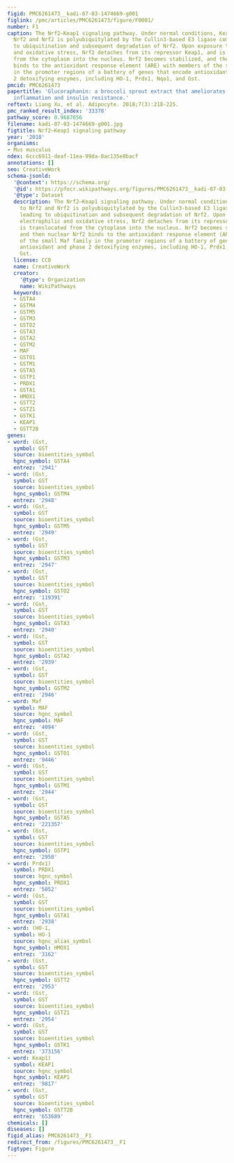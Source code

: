 ```yaml
---
figid: PMC6261473__kadi-07-03-1474669-g001
figlink: /pmc/articles/PMC6261473/figure/F0001/
number: F1
caption: The Nrf2–Keap1 signaling pathway. Under normal conditions, Keap1 binds to
  Nrf2 and Nrf2 is polyubiquitylated by the Cullin3-based E3 ligase complex, leading
  to ubiquitination and subsequent degradation of Nrf2. Upon exposure to electrophilic
  and oxidative stress, Nrf2 detaches from its repressor Keap1, and is translocated
  from the cytoplasm into the nucleus. Nrf2 becomes stabilized, and then nuclear Nrf2
  binds to the antioxidant response element (ARE) with members of the small Maf family
  in the promoter regions of a battery of genes that encode antioxidant and phase
  2 detoxifying enzymes, including HO-1, Prdx1, Nqo1, and Gst.
pmcid: PMC6261473
papertitle: 'Glucoraphanin: a broccoli sprout extract that ameliorates obesity-induced
  inflammation and insulin resistance.'
reftext: Liang Xu, et al. Adipocyte. 2018;7(3):218-225.
pmc_ranked_result_index: '33378'
pathway_score: 0.9687656
filename: kadi-07-03-1474669-g001.jpg
figtitle: Nrf2–Keap1 signaling pathway
year: '2018'
organisms:
- Mus musculus
ndex: 6ccc6911-deaf-11ea-99da-0ac135e8bacf
annotations: []
seo: CreativeWork
schema-jsonld:
  '@context': https://schema.org/
  '@id': https://pfocr.wikipathways.org/figures/PMC6261473__kadi-07-03-1474669-g001.html
  '@type': Dataset
  description: The Nrf2–Keap1 signaling pathway. Under normal conditions, Keap1 binds
    to Nrf2 and Nrf2 is polyubiquitylated by the Cullin3-based E3 ligase complex,
    leading to ubiquitination and subsequent degradation of Nrf2. Upon exposure to
    electrophilic and oxidative stress, Nrf2 detaches from its repressor Keap1, and
    is translocated from the cytoplasm into the nucleus. Nrf2 becomes stabilized,
    and then nuclear Nrf2 binds to the antioxidant response element (ARE) with members
    of the small Maf family in the promoter regions of a battery of genes that encode
    antioxidant and phase 2 detoxifying enzymes, including HO-1, Prdx1, Nqo1, and
    Gst.
  license: CC0
  name: CreativeWork
  creator:
    '@type': Organization
    name: WikiPathways
  keywords:
  - GSTA4
  - GSTM4
  - GSTM5
  - GSTM3
  - GSTO2
  - GSTA3
  - GSTA2
  - GSTM2
  - MAF
  - GSTO1
  - GSTM1
  - GSTA5
  - GSTP1
  - PRDX1
  - GSTA1
  - HMOX1
  - GSTT2
  - GSTZ1
  - GSTK1
  - KEAP1
  - GSTT2B
genes:
- word: (Gst,
  symbol: GST
  source: bioentities_symbol
  hgnc_symbol: GSTA4
  entrez: '2941'
- word: (Gst,
  symbol: GST
  source: bioentities_symbol
  hgnc_symbol: GSTM4
  entrez: '2948'
- word: (Gst,
  symbol: GST
  source: bioentities_symbol
  hgnc_symbol: GSTM5
  entrez: '2949'
- word: (Gst,
  symbol: GST
  source: bioentities_symbol
  hgnc_symbol: GSTM3
  entrez: '2947'
- word: (Gst,
  symbol: GST
  source: bioentities_symbol
  hgnc_symbol: GSTO2
  entrez: '119391'
- word: (Gst,
  symbol: GST
  source: bioentities_symbol
  hgnc_symbol: GSTA3
  entrez: '2940'
- word: (Gst,
  symbol: GST
  source: bioentities_symbol
  hgnc_symbol: GSTA2
  entrez: '2939'
- word: (Gst,
  symbol: GST
  source: bioentities_symbol
  hgnc_symbol: GSTM2
  entrez: '2946'
- word: Maf
  symbol: MAF
  source: hgnc_symbol
  hgnc_symbol: MAF
  entrez: '4094'
- word: (Gst,
  symbol: GST
  source: bioentities_symbol
  hgnc_symbol: GSTO1
  entrez: '9446'
- word: (Gst,
  symbol: GST
  source: bioentities_symbol
  hgnc_symbol: GSTM1
  entrez: '2944'
- word: (Gst,
  symbol: GST
  source: bioentities_symbol
  hgnc_symbol: GSTA5
  entrez: '221357'
- word: (Gst,
  symbol: GST
  source: bioentities_symbol
  hgnc_symbol: GSTP1
  entrez: '2950'
- word: Prdx1)
  symbol: PRDX1
  source: hgnc_symbol
  hgnc_symbol: PRDX1
  entrez: '5052'
- word: (Gst,
  symbol: GST
  source: bioentities_symbol
  hgnc_symbol: GSTA1
  entrez: '2938'
- word: (HO-1,
  symbol: HO-1
  source: hgnc_alias_symbol
  hgnc_symbol: HMOX1
  entrez: '3162'
- word: (Gst,
  symbol: GST
  source: bioentities_symbol
  hgnc_symbol: GSTT2
  entrez: '2953'
- word: (Gst,
  symbol: GST
  source: bioentities_symbol
  hgnc_symbol: GSTZ1
  entrez: '2954'
- word: (Gst,
  symbol: GST
  source: bioentities_symbol
  hgnc_symbol: GSTK1
  entrez: '373156'
- word: Keap1)
  symbol: KEAP1
  source: hgnc_symbol
  hgnc_symbol: KEAP1
  entrez: '9817'
- word: (Gst,
  symbol: GST
  source: bioentities_symbol
  hgnc_symbol: GSTT2B
  entrez: '653689'
chemicals: []
diseases: []
figid_alias: PMC6261473__F1
redirect_from: /figures/PMC6261473__F1
figtype: Figure
---
```

